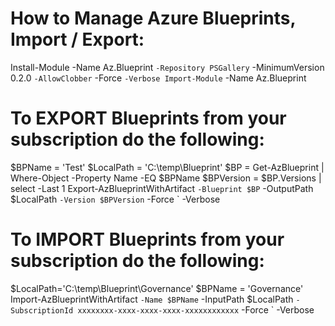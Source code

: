 
**How to Manage Azure Blueprints, Import / Export:**
============================
Install-Module -Name Az.Blueprint `
    -Repository PSGallery `
    -MinimumVersion 0.2.0 `
    -AllowClobber `
    -Force `
    -Verbose
Import-Module `
    -Name Az.Blueprint


**To EXPORT Blueprints from your subscription do the following:**
============================
$BPName = 'Test'
$LocalPath = 'C:\temp\Blueprint'
$BP = Get-AzBlueprint | Where-Object -Property Name -EQ $BPName
$BPVersion = $BP.Versions | select -Last 1
Export-AzBlueprintWithArtifact `
    -Blueprint $BP `
    -OutputPath $LocalPath `
    -Version $BPVersion `
    -Force `
    -Verbose


**To IMPORT Blueprints from your subscription do the following:**
============================
$LocalPath='C:\temp\Blueprint\Governance'
$BPName = 'Governance'
Import-AzBlueprintWithArtifact `
    -Name $BPName `
    -InputPath $LocalPath `
    -SubscriptionId xxxxxxxx-xxxx-xxxx-xxxx-xxxxxxxxxxxx `
    -Force `
    -Verbose
